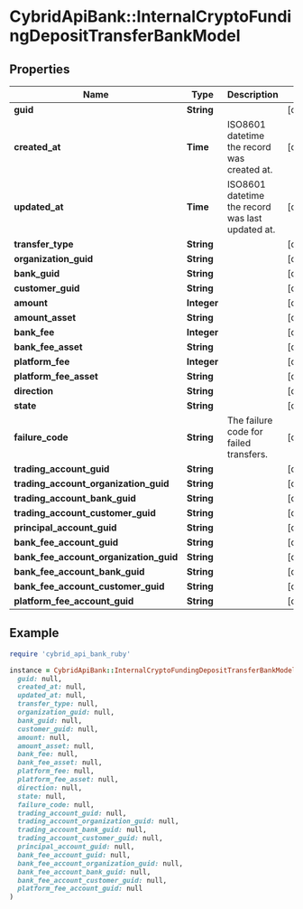# CybridApiBank::InternalCryptoFundingDepositTransferBankModel

## Properties

| Name | Type | Description | Notes |
| ---- | ---- | ----------- | ----- |
| **guid** | **String** |  | [optional] |
| **created_at** | **Time** | ISO8601 datetime the record was created at. | [optional] |
| **updated_at** | **Time** | ISO8601 datetime the record was last updated at. | [optional] |
| **transfer_type** | **String** |  | [optional] |
| **organization_guid** | **String** |  | [optional] |
| **bank_guid** | **String** |  | [optional] |
| **customer_guid** | **String** |  | [optional] |
| **amount** | **Integer** |  | [optional] |
| **amount_asset** | **String** |  | [optional] |
| **bank_fee** | **Integer** |  | [optional] |
| **bank_fee_asset** | **String** |  | [optional] |
| **platform_fee** | **Integer** |  | [optional] |
| **platform_fee_asset** | **String** |  | [optional] |
| **direction** | **String** |  | [optional] |
| **state** | **String** |  | [optional] |
| **failure_code** | **String** | The failure code for failed transfers. | [optional] |
| **trading_account_guid** | **String** |  | [optional] |
| **trading_account_organization_guid** | **String** |  | [optional] |
| **trading_account_bank_guid** | **String** |  | [optional] |
| **trading_account_customer_guid** | **String** |  | [optional] |
| **principal_account_guid** | **String** |  | [optional] |
| **bank_fee_account_guid** | **String** |  | [optional] |
| **bank_fee_account_organization_guid** | **String** |  | [optional] |
| **bank_fee_account_bank_guid** | **String** |  | [optional] |
| **bank_fee_account_customer_guid** | **String** |  | [optional] |
| **platform_fee_account_guid** | **String** |  | [optional] |

## Example

```ruby
require 'cybrid_api_bank_ruby'

instance = CybridApiBank::InternalCryptoFundingDepositTransferBankModel.new(
  guid: null,
  created_at: null,
  updated_at: null,
  transfer_type: null,
  organization_guid: null,
  bank_guid: null,
  customer_guid: null,
  amount: null,
  amount_asset: null,
  bank_fee: null,
  bank_fee_asset: null,
  platform_fee: null,
  platform_fee_asset: null,
  direction: null,
  state: null,
  failure_code: null,
  trading_account_guid: null,
  trading_account_organization_guid: null,
  trading_account_bank_guid: null,
  trading_account_customer_guid: null,
  principal_account_guid: null,
  bank_fee_account_guid: null,
  bank_fee_account_organization_guid: null,
  bank_fee_account_bank_guid: null,
  bank_fee_account_customer_guid: null,
  platform_fee_account_guid: null
)
```

